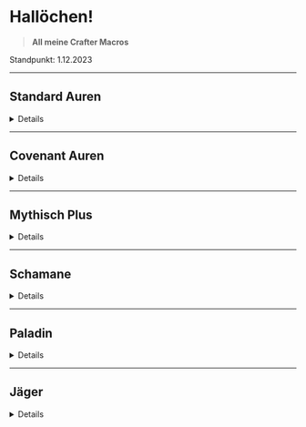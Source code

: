 # **Hallöchen!**

>**All meine Crafter Macros**

Standpunkt: 1.12.2023

---

## **Standard Auren**
<details hide>

1. GCD Cursor
>Als erstes findet man die übliche Aura, welche einen Kreis um den Cursor formt. Dazu gibt es einen GCD Kreis, welcher anzeigt, wann dieser abgelaufen ist.

[GCD Cursor](https://raw.githubusercontent.com/rhialen/weakauras/main/Standard%20Auren/Cursor.txt)

</details>

---

## **Covenant Auren**
<details hide>

1. Fleischformung
>In der Mitte des Icons wird angezeigt wie lange der Buff selbst noch hält und über dem Icon deutlich zu sehen wie hoch der verhinderte Schaden ist.

[Fleischformung](https://raw.githubusercontent.com/rhialen/weakauras/main/Covenant/Fleischformung.txt)

</details>

---

## **Mythisch Plus**
<details hide>

1. Spiteful/Boshaft
>Eine kleine Anzeige samt einem Signalton, wenn Ihr in einem Dungeon von einem Schemen verfolgt werdet.

[Spiteful/Boshaft](https://raw.githubusercontent.com/rhialen/weakauras/main/MythicPlus/Spiteful.txt)

</details>

---

## **Schamane**
<details hide>

1. Sprit Link
>In der Mitte wird angezeigt, wie lange Spirit Link noch läuft und an der linken Seite wieviele Spieler sich im Kreis befinden.

[Sprit Link](https://raw.githubusercontent.com/rhialen/weakauras/main/Schamane/Spirit%20Link.txt)

</details>

---

## **Paladin**
<details hide>

1. Holy Power Bar
>Eine Leiste in der alle 5 Holy Power angezeigt werden, jeder Holy Power stellt sich in Weiß dar und ab 3 Holy Power, wechselt sich die Farbe auf Lila und es ertönt ein Signalton.

[Holy Power Bar](https://raw.githubusercontent.com/rhialen/weakauras/main/Paladin/Holy%20Power%20Bar.txt)

</details>

---

## **Jäger**
<details hide>

1. Buff Anzeige + Covenant Fähigkeit (Nightfae)
>Eine einfache dynamische Gruppe für die Buffs des Jägers, aber nur die wichtigen.

[Buff Group](https://raw.githubusercontent.com/rhialen/weakauras/main/J%C3%A4ger/Buffs%20%2B%20Covenant.txt)

</details>